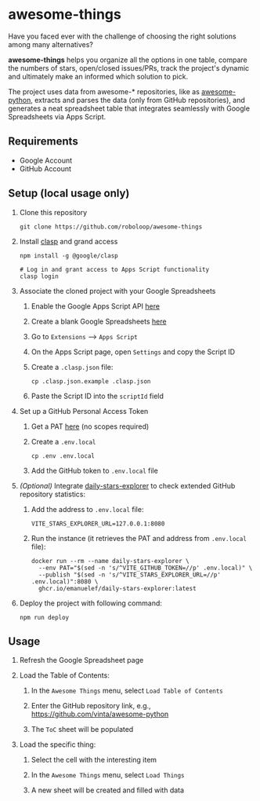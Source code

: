 # awesome-things

Have you faced ever with the challenge of choosing the right solutions among many alternatives?

**awesome-things** helps you organize all the options in one table, compare the numbers of stars, open/closed issues/PRs, track the project's dynamic and ultimately make an informed which solution to pick.

The project uses data from awesome-\* repositories, like as [awesome-python](https://github.com/vinta/awesome-python), extracts and parses the data (only from GitHub repositories), and generates a neat spreadsheet table that integrates seamlessly with Google Spreadsheets via Apps Script.

## Requirements

- Google Account
- GitHub Account

## Setup (local usage only)

1. Clone this repository

   ```shell
   git clone https://github.com/roboloop/awesome-things
   ```

2. Install [clasp](https://github.com/google/clasp) and grand access

   ```shell
   npm install -g @google/clasp

   # Log in and grant access to Apps Script functionality
   clasp login
   ```

3. Associate the cloned project with your Google Spreadsheets

   1. Enable the Google Apps Script API [here](https://script.google.com/home/usersettings)

   2. Create a blank Google Spreadsheets [here](https://docs.google.com/spreadsheets/u/0/create?usp=sheets_web)

   3. Go to `Extensions` —> `Apps Script`

   4. On the Apps Script page, open `Settings` and copy the Script ID

   5. Create a `.clasp.json` file:

      ```shell
      cp .clasp.json.example .clasp.json
      ```

   6. Paste the Script ID into the `scriptId` field

4. Set up a GitHub Personal Access Token

   1. Get a PAT [here](https://github.com/settings/personal-access-tokens) (no scopes required)

   2. Create a `.env.local`
      ```shell
      cp .env .env.local
      ```

   3. Add the GitHub token to `.env.local` file

5. _(Optional)_ Integrate [daily-stars-explorer](https://github.com/emanuelef/daily-stars-explorer) to check extended GitHub repository statistics:

   1. Add the address to `.env.local` file:

      ```
      VITE_STARS_EXPLORER_URL=127.0.0.1:8080
      ```

   2. Run the instance (it retrieves the PAT and address from `.env.local` file):

      ```shell
      docker run --rm --name daily-stars-explorer \
        --env PAT="$(sed -n 's/^VITE_GITHUB_TOKEN=//p' .env.local)" \
        --publish "$(sed -n 's/^VITE_STARS_EXPLORER_URL=//p' .env.local)":8080 \
        ghcr.io/emanuelef/daily-stars-explorer:latest
      ```

6. Deploy the project with following command:

   ```shell
   npm run deploy
   ```

## Usage

1. Refresh the Google Spreadsheet page

2. Load the Table of Contents:

   1. In the `Awesome Things` menu, select `Load Table of Contents`

   2. Enter the GitHub repository link, e.g., <https://github.com/vinta/awesome-python>
   3. The `ToC` sheet will be populated

3. Load the specific thing:

   1. Select the cell with the interesting item

   2. In the `Awesome Things` menu, select `Load Things`

   3. A new sheet will be created and filled with data
